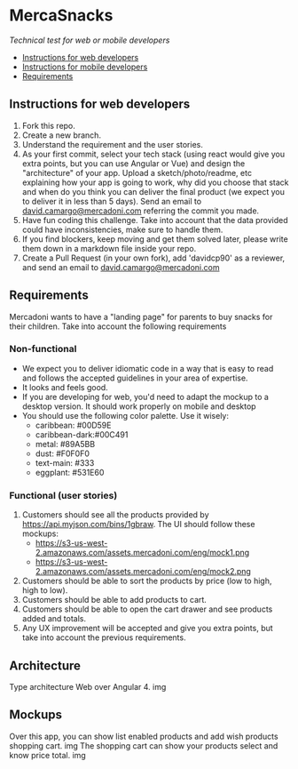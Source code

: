# MercaSnacks
*Technical test for web or mobile developers*

 - [Instructions for web developers](#instructions-for-web-developers)
 - [Instructions for mobile developers](#instructions-for-mobile-developers)
 - [Requirements](#requirements)

## Instructions for web developers
 1. Fork this repo.
 2. Create a new branch.
 3. Understand the requirement and the user stories.
 4. As your first commit, select your tech stack
    (using react would give you extra points, but you can use Angular or
    Vue) and design the "architecture" of your app. Upload a
    sketch/photo/readme, etc explaining how your app is going to work,
    why did you choose that stack and when do you think you can deliver
    the final product (we expect you to deliver it in less than 5 days). Send an email to david.camargo@mercadoni.com referring the commit
    you made.
 5. Have fun coding this challenge. Take into account that the
    data provided could have inconsistencies, make sure to handle them.
 6.  If you find blockers, keep moving and get them solved later, please
    write them down in a markdown file inside your repo.
 7. Create a Pull Request (in your own fork), add 'davidcp90' as a reviewer, and send an email to
    david.camargo@mercadoni.com
## Requirements
Mercadoni wants to have a "landing page" for parents to buy snacks for their children.
Take into account the following requirements
### Non-functional
- We expect you to deliver idiomatic code in a way that is easy to read and follows the accepted guidelines in your area of expertise.
- It looks and feels good.
- If you are developing for web, you'd need to adapt the mockup to a desktop version. It should work properly on mobile and desktop
- You should use the following color palette. Use it wisely:
	- caribbean: #00D59E
	- caribbean-dark:#00C491
	- metal: #89A5BB
	- dust: #F0F0F0
	- text-main: #333
	- eggplant: #531E60
### Functional (user stories)
1. Customers should see all the products provided by https://api.myjson.com/bins/1gbraw. The UI should follow these mockups:
	- https://s3-us-west-2.amazonaws.com/assets.mercadoni.com/eng/mock1.png
	- https://s3-us-west-2.amazonaws.com/assets.mercadoni.com/eng/mock2.png
3. Customers should be able to sort the products by price (low to high, high to low).
4. Customers should be able to add products to cart.
5. Customers should be able to open the cart drawer and see products added and totals.
6. Any UX improvement will be accepted and give you extra points, but take into account the previous requirements.

## Architecture
Type architecture Web over Angular 4.
img

## Mockups
Over this app, you can show list enabled products and add wish products shopping cart.
img
The shopping cart can show your products select and know price total.
img
